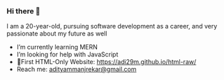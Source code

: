 ### Hi there 👋

I am a 20-year-old, pursuing software development as a career, and very passionate about my future as well

-  I’m currently learning MERN
-  I’m looking for help with JavaScript
-  🔗First HTML-Only Website: https://adi29m.github.io/html-raw/
-  Reach me: adityammanjrekar@gmail.com
